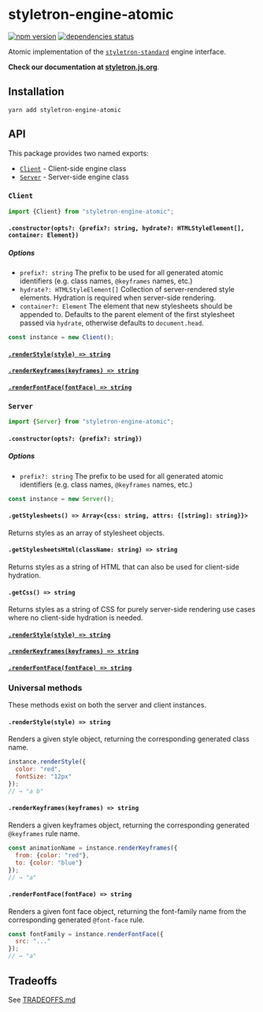 # styletron-engine-atomic

[![npm version][npm-badge]][npm-href] [![dependencies status][deps-badge]][deps-href]

Atomic implementation of the [`styletron-standard`](../styletron-standard) engine interface.

**Check our documentation at [styletron.js.org](https://styletron.js.org)**.

## Installation

```
yarn add styletron-engine-atomic
```

## API

This package provides two named exports:

* [`Client`](#client) - Client-side engine class
* [`Server`](#server) - Server-side engine class

### `Client`

```js
import {Client} from "styletron-engine-atomic";
```

#### `.constructor(opts?: {prefix?: string, hydrate?: HTMLStyleElement[], container: Element})`

##### Options

* `prefix?: string` The prefix to be used for all generated atomic identifiers (e.g. class names, `@keyframes` names, etc.)
* `hydrate?: HTMLStyleElement[]` Collection of server-rendered style elements. Hydration is required when server-side rendering.
* `container?: Element` The element that new stylesheets should be appended to. Defaults to the parent element of the first stylesheet passed via `hydrate`, otherwise defaults to `document.head`.

```js
const instance = new Client();
```

#### [`.renderStyle(style) => string`](#renderstylestyle--string-2)

#### [`.renderKeyframes(keyframes) => string`](#renderkeyframeskeyframes--string-2)

#### [`.renderFontFace(fontFace) => string`](#renderfontfacefontface--string-2)

### `Server`

```js
import {Server} from "styletron-engine-atomic";
```

#### `.constructor(opts?: {prefix?: string})`

##### Options

* `prefix?: string` The prefix to be used for all generated atomic identifiers (e.g. class names, `@keyframes` names, etc.)

```js
const instance = new Server();
```

#### `.getStylesheets() => Array<{css: string, attrs: {[string]: string}}>`

Returns styles as an array of stylesheet objects.

#### `.getStylesheetsHtml(className: string) => string`

Returns styles as a string of HTML that can also be used for client-side hydration.

#### `.getCss() => string`

Returns styles as a string of CSS for purely server-side rendering use cases where no client-side hydration is needed.

#### [`.renderStyle(style) => string`](#renderstylestyle--string-2)

#### [`.renderKeyframes(keyframes) => string`](#renderkeyframeskeyframes--string-2)

#### [`.renderFontFace(fontFace) => string`](#renderfontfacefontface--string-2)

### Universal methods

These methods exist on both the server and client instances.

#### `.renderStyle(style) => string`

Renders a given style object, returning the corresponding generated class name.

```js
instance.renderStyle({
  color: "red",
  fontSize: "12px"
});
// → "a b"
```

#### `.renderKeyframes(keyframes) => string`

Renders a given keyframes object, returning the corresponding generated `@keyframes` rule name.

```js
const animationName = instance.renderKeyframes({
  from: {color: "red"},
  to: {color: "blue"}
});
// → "a"
```

#### `.renderFontFace(fontFace) => string`

Renders a given font face object, returning the font-family name from the corresponding generated `@font-face` rule.

```js
const fontFamily = instance.renderFontFace({
  src: "..."
});
// → "a"
```

## Tradeoffs

See [TRADEOFFS.md](TRADEOFFS.md)

[deps-badge]: https://david-dm.org/rtsao/styletron-engine-atomic.svg
[deps-href]: https://david-dm.org/rtsao/styletron-engine-atomic
[npm-badge]: https://badge.fury.io/js/styletron-engine-atomic.svg
[npm-href]: https://www.npmjs.com/package/styletron-engine-atomic
